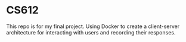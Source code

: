 # CS612
This repo is for my final project. Using Docker to create a client-server architecture for interacting with users and recording their responses.
